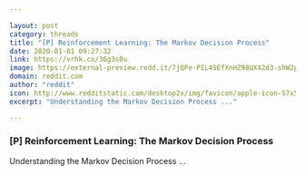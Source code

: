 ```yaml
---

layout: post
category: threads
title: "[P] Reinforcement Learning: The Markov Decision Process"
date: 2020-01-01 09:27:32
link: https://vrhk.co/36g3s0u
image: https://external-preview.redd.it/7jQPe-PIL4SEfXnHZ98UX42d3-shW2pNGM5Ee1AFx2I.jpg?width=751&height=298&auto=webp&s=0b24dc05850e9c59b0e538708c4b1a3ccdaf952f
domain: reddit.com
author: "reddit"
icon: http://www.redditstatic.com/desktop2x/img/favicon/apple-icon-57x57.png
excerpt: "Understanding the Markov Decision Process ..."

---
```


### [P] Reinforcement Learning: The Markov Decision Process

Understanding the Markov Decision Process ...